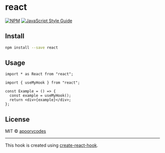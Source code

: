 # react

>

[![NPM](https://img.shields.io/npm/v/react.svg)](https://www.npmjs.com/package/react) [![JavaScript Style Guide](https://img.shields.io/badge/code_style-standard-brightgreen.svg)](https://standardjs.com)

## Install

```bash
npm install --save react
```

## Usage

```tsx
import * as React from "react";

import { useMyHook } from "react";

const Example = () => {
  const example = useMyHook();
  return <div>{example}</div>;
};
```

## License

MIT © [apoorvcodes](https://github.com/apoorvcodes)

---

This hook is created using [create-react-hook](https://github.com/hermanya/create-react-hook).

